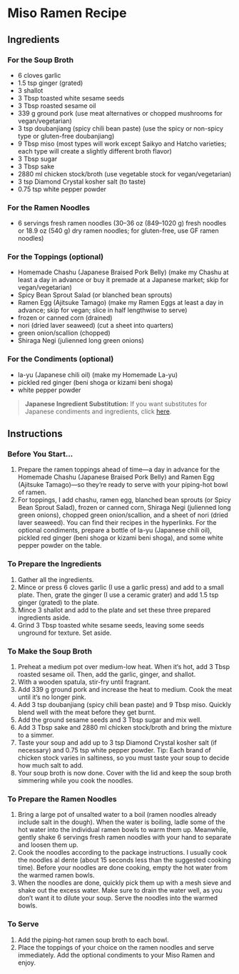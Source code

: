 # Miso Ramen Recipe

## Ingredients

### For the Soup Broth

- 6 cloves garlic
- 1.5 tsp ginger (grated)
- 3 shallot
- 3 Tbsp toasted white sesame seeds
- 3 Tbsp roasted sesame oil
- 339 g ground pork (use meat alternatives or chopped mushrooms for vegan/vegetarian)
- 3 tsp doubanjiang (spicy chili bean paste) (use the spicy or non-spicy type or gluten-free doubanjiang)
- 9 Tbsp miso (most types will work except Saikyo and Hatcho varieties; each type will create a slightly different broth flavor)
- 3 Tbsp sugar
- 3 Tbsp sake
- 2880 ml chicken stock/broth (use vegetable stock for vegan/vegetarian)
- 3 tsp Diamond Crystal kosher salt (to taste)
- 0.75 tsp white pepper powder

### For the Ramen Noodles

- 6 servings fresh ramen noodles (30–36 oz (849–1020 g) fresh noodles or 18.9 oz (540 g) dry ramen noodles; for gluten-free, use GF ramen noodles)

### For the Toppings (optional)

- Homemade Chashu (Japanese Braised Pork Belly) (make my Chashu at least a day in advance or buy it premade at a Japanese market; skip for vegan/vegetarian)
- Spicy Bean Sprout Salad (or blanched bean sprouts)
- Ramen Egg (Ajitsuke Tamago) (make my Ramen Eggs at least a day in advance; skip for vegan; slice in half lengthwise to serve)
- frozen or canned corn (drained)
- nori (dried laver seaweed) (cut a sheet into quarters)
- green onion/scallion (chopped)
- Shiraga Negi (julienned long green onions)

### For the Condiments (optional)

- la-yu (Japanese chili oil) (make my Homemade La-yu)
- pickled red ginger (beni shoga or kizami beni shoga)
- white pepper powder

> **Japanese Ingredient Substitution:** If you want substitutes for Japanese condiments and ingredients, click [here](URL_to_substitutes).

## Instructions

### Before You Start…

1. Prepare the ramen toppings ahead of time—a day in advance for the Homemade Chashu (Japanese Braised Pork Belly) and Ramen Egg (Ajitsuke Tamago)—so they‘re ready to serve with your piping-hot bowl of ramen.
2. For toppings, I add chashu, ramen egg, blanched bean sprouts (or Spicy Bean Sprout Salad), frozen or canned corn, Shiraga Negi (julienned long green onions), chopped green onion/scallion, and a sheet of nori (dried laver seaweed). You can find their recipes in the hyperlinks. For the optional condiments, prepare a bottle of la-yu (Japanese chili oil), pickled red ginger (beni shoga or kizami beni shoga), and some white pepper powder on the table.

### To Prepare the Ingredients

1. Gather all the ingredients.
2. Mince or press 6 cloves garlic (I use a garlic press) and add to a small plate. Then, grate the ginger (I use a ceramic grater) and add 1.5 tsp ginger (grated) to the plate.
3. Mince 3 shallot and add to the plate and set these three prepared ingredients aside.
4. Grind 3 Tbsp toasted white sesame seeds, leaving some seeds unground for texture. Set aside.

### To Make the Soup Broth

1. Preheat a medium pot over medium-low heat. When it‘s hot, add 3 Tbsp roasted sesame oil. Then, add the garlic, ginger, and shallot.
2. With a wooden spatula, stir-fry until fragrant.
3. Add 339 g ground pork and increase the heat to medium. Cook the meat until it‘s no longer pink.
4. Add 3 tsp doubanjiang (spicy chili bean paste) and 9 Tbsp miso. Quickly blend well with the meat before they get burnt.
5. Add the ground sesame seeds and 3 Tbsp sugar and mix well.
6. Add 3 Tbsp sake and 2880 ml chicken stock/broth and bring the mixture to a simmer.
7. Taste your soup and add up to 3 tsp Diamond Crystal kosher salt (if necessary) and 0.75 tsp white pepper powder. Tip: Each brand of chicken stock varies in saltiness, so you must taste your soup to decide how much salt to add.
8. Your soup broth is now done. Cover with the lid and keep the soup broth simmering while you cook the noodles.

### To Prepare the Ramen Noodles

1. Bring a large pot of unsalted water to a boil (ramen noodles already include salt in the dough). When the water is boiling, ladle some of the hot water into the individual ramen bowls to warm them up. Meanwhile, gently shake 6 servings fresh ramen noodles with your hand to separate and loosen them up.
2. Cook the noodles according to the package instructions. I usually cook the noodles al dente (about 15 seconds less than the suggested cooking time). Before your noodles are done cooking, empty the hot water from the warmed ramen bowls.
3. When the noodles are done, quickly pick them up with a mesh sieve and shake out the excess water. Make sure to drain the water well, as you don’t want it to dilute your soup. Serve the noodles into the warmed bowls.

### To Serve

1. Add the piping-hot ramen soup broth to each bowl.
2. Place the toppings of your choice on the ramen noodles and serve immediately. Add the optional condiments to your Miso Ramen and enjoy.
